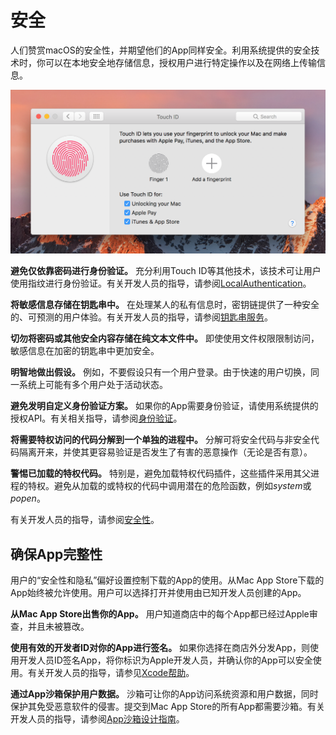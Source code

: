# 安全

人们赞赏macOS的安全性，并期望他们的App同样安全。利用系统提供的安全技术时，你可以在本地安全地存储信息，授权用户进行特定操作以及在网络上传输信息。

![](./security_2x.png)

**避免仅依靠密码进行身份验证。** 充分利用Touch ID等其他技术，该技术可让用户使用指纹进行身份验证。有关开发人员的指导，请参阅[LocalAuthentication]()。

**将敏感信息存储在钥匙串中。** 在处理某人的私有信息时，密钥链提供了一种安全的、可预测的用户体验。有关开发人员的指导，请参阅[钥匙串服务]()。

**切勿将密码或其他安全内容存储在纯文本文件中。** 即使使用文件权限限制访问，敏感信息在加密的钥匙串中更加安全。

**明智地做出假设。** 例如，不要假设只有一个用户登录。由于快速的用户切换，同一系统上可能有多个用户处于活动状态。

**避免发明自定义身份验证方案。** 如果你的App需要身份验证，请使用系统提供的授权API。有关相关指导，请参阅[身份验证]()。

**将需要特权访问的代码分解到一个单独的进程中。** 分解可将安全代码与非安全代码隔离开来，并使其更容易验证是否发生了有害的恶意操作（无论是否有意）。

**警惕已加载的特权代码。** 特别是，避免加载特权代码插件，这些插件采用其父进程的特权。避免从加载的或特权的代码中调用潜在的危险函数，例如*system*或*popen*。

有关开发人员的指导，请参阅[安全性]()。

## 确保App完整性

用户的“安全性和隐私”偏好设置控制下载的App的使用。从Mac App Store下载的App始终被允许使用。用户可以选择打开并使用由已知开发人员创建的App。

**从Mac App Store出售你的App。** 用户知道商店中的每个App都已经过Apple审查，并且未被篡改。

**使用有效的开发者ID对你的App进行签名。** 如果你选择在商店外分发App，则使用开发人员ID签名App，将你标识为Apple开发人员，并确认你的App可以安全使用。有关开发人员的指导，请参见[Xcode帮助]()。

**通过App沙箱保护用户数据。** 沙箱可让你的App访问系统资源和用户数据，同时保护其免受恶意软件的侵害。提交到Mac App Store的所有App都需要沙箱。有关开发人员的指导，请参阅[App沙箱设计指南]()。